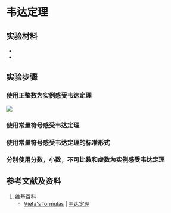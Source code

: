# 韦达定理

## 实验材料

- 
- 

## 实验步骤

### 使用正整数为实例感受韦达定理

![](/images/函数和极限/n个未知数和n次幂的等式/因式分解/韦达定理/1a1.jpg)

### 使用常量符号感受韦达定理

### 使用常量符号感受韦达定理的标准形式

### 分别使用分数，小数，不可比数和虚数为实例感受韦达定理

## 参考文献及资料

1. 维基百科
	- [Vieta's formulas](https://en.wikipedia.org/wiki/Vieta%27s_formulas) | [韦达定理](https://zh.wikipedia.org/wiki/韦达定理)
